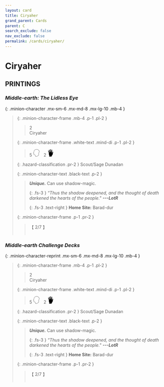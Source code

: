 ```yaml
---
layout: card
title: Ciryaher
grand_parent: Cards
parent: C
search_exclude: false
nav_exclude: false
permalink: /cards/ciryaher/
---
```


# Ciryaher


## PRINTINGS


### _Middle-earth: The Lidless Eye_

{: .minion-character .mx-sm-6 .mx-md-8 .mx-lg-10 .mb-4 }
> {: .minion-character-frame .mb-4 .p-1 .pl-2 }
> > <div class="hazard-mp">2</div>
> > <div class="card-name">Ciryaher</div>
>
> {: .minion-character-frame .white-text .mind-di .p-1 .pl-2 }
> > 5 ![](/assets/images/mind.svg)&emsp;2 ![](/assets/images/di.svg)
>
> {: .hazard-classification .pr-2 }
> Scout/Sage Dunadan
>
> {: .minion-character-text .black-text .p-2 }
> > _**Unique.**_ Can use shadow-magic. 
> > 
> > {: .fs-3 } 
> > _“Thus the shadow deepened, and the thought of death darkened the hearts of the people."_ ***---&#65279;LotR***  
> > 
> > {: .fs-3 .text-right } 
> > **Home Site:** Barad-dur 
>
> {: .minion-character-frame .p-1 .pr-2 }
> > <div class="card-shield">【 2/7 】</div>
> > <div class="card-corruption-white">&nbsp;</div>

### _Middle-earth Challenge Decks_

{: .minion-character-reprint .mx-sm-6 .mx-md-8 .mx-lg-10 .mb-4 }
> {: .minion-character-frame .mb-4 .p-1 .pl-2 }
> > <div class="hazard-mp">2</div>
> > <div class="card-name">Ciryaher</div>
>
> {: .minion-character-frame .white-text .mind-di .p-1 .pl-2 }
> > 5 ![](/assets/images/mind.svg)&emsp;2 ![](/assets/images/di.svg)
>
> {: .hazard-classification .pr-2 }
> Scout/Sage Dunadan
>
> {: .minion-character-text .black-text .p-2 }
> > _**Unique.**_ Can use shadow-magic. 
> > 
> > {: .fs-3 } 
> > _“Thus the shadow deepened, and the thought of death darkened the hearts of the people."_ ***---&#65279;LotR***  
> > 
> > {: .fs-3 .text-right } 
> > **Home Site:** Barad-dur 
>
> {: .minion-character-frame .p-1 .pr-2 }
> > <div class="card-shield">【 2/7 】</div>
> > <div class="card-corruption-white">&nbsp;</div>
